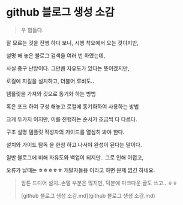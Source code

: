 # github 블로그 생성 소감

> 우 힘들다. 

잘 모르는 것을 진행 하다 보니, 시행 착오에서 오는 것이지만,

설명 해 놓은 블로그 검색을 여러 번 하였는데,

사실 중구 난방이다. 그만큼 자유도가 있다는 뜻이겠지만,

로컬에 지킬을 설치하고, 더불어 루비도..

템플릿을 가져와 깃으로 동기화 하는 방법 

혹은 포크 하여 구성 해놓고 로컬에 동기화하여 사용하는 방법

크게 두가지 이지만, 이를 진행하는 순서가 조금씩 다 다르다.

구조 설명 템플릿 작성자의 가이드를 열심히 봐야 한다. 



설치와 가이드 탐독 을 한참 하고 나서야 완성이 된다는 말이다. 

일반 블로그에 비해 자유도와 백업이 되지만.. 그로 인해 어렵고, 

오류가 날때는 ㅎㅎㅎㅎㅎ 개발자들용 이라고 하면 문제 없긴 하네요.

> 암튼 드디어 설치..손댈 부분은 많지만, 덕분에 마크다운 글도 쓰고.. ㅎㅎ
>
> [github 블로그 생성 소감.md](github 블로그 생성 소감.md)